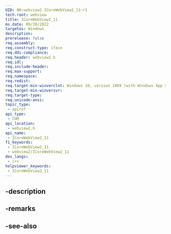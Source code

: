 ```yaml
---
UID: NN:webview2.ICoreWebView2_11~r1
tech.root: webview
title: ICoreWebView2_11
ms.date: 09/20/2022
targetos: Windows
description: 
prerelease: false
req.assembly: 
req.construct-type: iface
req.ddi-compliance: 
req.header: webview2.h
req.idl: 
req.include-header: 
req.max-support: 
req.namespace: 
req.redist: 
req.target-min-winverclnt: Windows 10, version 1809 (with Windows App SDK 1.1 or later)
req.target-min-winversvr: 
req.target-type: 
req.unicode-ansi: 
topic_type:
 - apiref
api_type:
 - COM
api_location:
 - webview2.h
api_name:
 - ICoreWebView2_11
f1_keywords:
 - ICoreWebView2_11
 - webview2/ICoreWebView2_11
dev_langs:
 - c++
helpviewer_keywords:
 - ICoreWebView2_11
---
```


## -description

## -remarks

## -see-also

